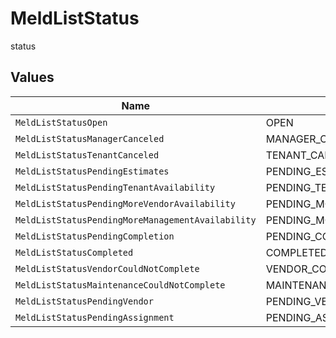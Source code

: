 # MeldListStatus

status


## Values

| Name                                              | Value                                             |
| ------------------------------------------------- | ------------------------------------------------- |
| `MeldListStatusOpen`                              | OPEN                                              |
| `MeldListStatusManagerCanceled`                   | MANAGER_CANCELED                                  |
| `MeldListStatusTenantCanceled`                    | TENANT_CANCELED                                   |
| `MeldListStatusPendingEstimates`                  | PENDING_ESTIMATES                                 |
| `MeldListStatusPendingTenantAvailability`         | PENDING_TENANT_AVAILABILITY                       |
| `MeldListStatusPendingMoreVendorAvailability`     | PENDING_MORE_VENDOR_AVAILABILITY                  |
| `MeldListStatusPendingMoreManagementAvailability` | PENDING_MORE_MANAGEMENT_AVAILABILITY              |
| `MeldListStatusPendingCompletion`                 | PENDING_COMPLETION                                |
| `MeldListStatusCompleted`                         | COMPLETED                                         |
| `MeldListStatusVendorCouldNotComplete`            | VENDOR_COULD_NOT_COMPLETE                         |
| `MeldListStatusMaintenanceCouldNotComplete`       | MAINTENANCE_COULD_NOT_COMPLETE                    |
| `MeldListStatusPendingVendor`                     | PENDING_VENDOR                                    |
| `MeldListStatusPendingAssignment`                 | PENDING_ASSIGNMENT                                |